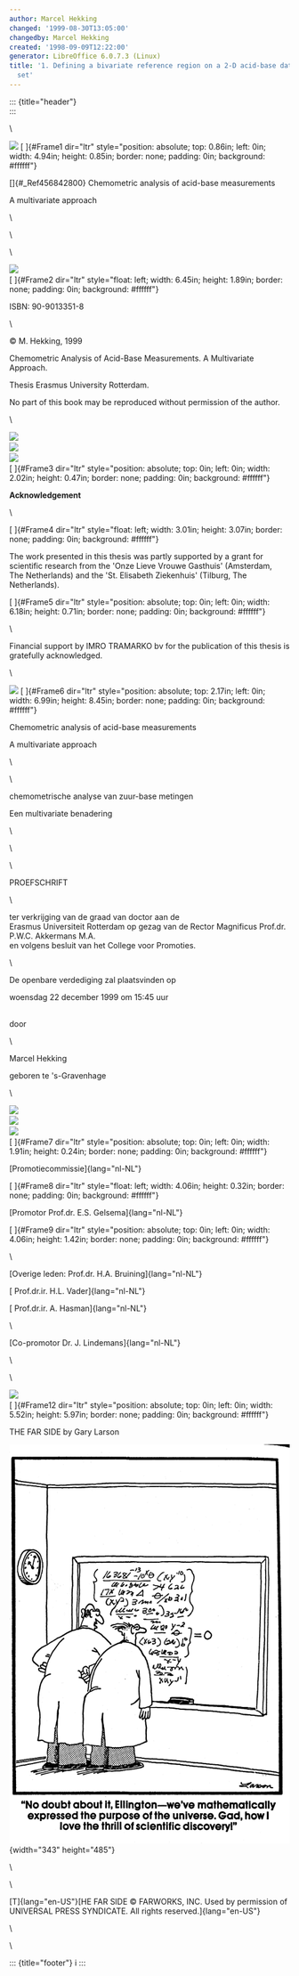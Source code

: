 ```yaml
---
author: Marcel Hekking
changed: '1999-08-30T13:05:00'
changedby: Marcel Hekking
created: '1998-09-09T12:22:00'
generator: LibreOffice 6.0.7.3 (Linux)
title: '1. Defining a bivariate reference region on a 2-D acid-base data
  set'
---
```


::: {title="header"}
\
:::

\

![](H_00_html_b1631f46fc92bf09.gif) [ ]{#Frame1 dir="ltr"
style="position: absolute; top: 0.86in; left: 0in; width: 4.94in; height: 0.85in; border: none; padding: 0in; background: #ffffff"}

[]{#_Ref456842800} Chemometric analysis of acid-base measurements

A multivariate approach

\

\

\

![](H_00_html_f74df1c0a786c62.gif)\
[ ]{#Frame2 dir="ltr"
style="float: left; width: 6.45in; height: 1.89in; border: none; padding: 0in; background: #ffffff"}

ISBN: 90-9013351-8

\

© M. Hekking, 1999

Chemometric Analysis of Acid-Base Measurements. A Multivariate Approach.

Thesis Erasmus University Rotterdam.

No part of this book may be reproduced without permission of the author.

\

![](H_00_html_a66b1c030ef6e3a8.gif)\
![](H_00_html_153c9a46da8c5ee7.gif)\
![](H_00_html_cd41cc687779e410.gif)\
[ ]{#Frame3 dir="ltr"
style="position: absolute; top: 0in; left: 0in; width: 2.02in; height: 0.47in; border: none; padding: 0in; background: #ffffff"}

**Acknowledgement**

\

[ ]{#Frame4 dir="ltr"
style="float: left; width: 3.01in; height: 3.07in; border: none; padding: 0in; background: #ffffff"}

The work presented in this thesis was partly supported by a grant for
scientific research from the 'Onze Lieve Vrouwe Gasthuis' (Amsterdam,
The Netherlands) and the 'St. Elisabeth Ziekenhuis' (Tilburg, The
Netherlands).

[ ]{#Frame5 dir="ltr"
style="position: absolute; top: 0in; left: 0in; width: 6.18in; height: 0.71in; border: none; padding: 0in; background: #ffffff"}

\

Financial support by IMRO TRAMARKO bv for the publication of this thesis
is gratefully acknowledged.

\

![](H_00_html_2003b92efc8c047f.gif) [ ]{#Frame6 dir="ltr"
style="position: absolute; top: 2.17in; left: 0in; width: 6.99in; height: 8.45in; border: none; padding: 0in; background: #ffffff"}

Chemometric analysis of acid-base measurements

A multivariate approach

\

\

chemometrische analyse van zuur-base metingen

Een multivariate benadering

\

\

\

PROEFSCHRIFT

\

ter verkrijging van de graad van doctor aan de\
Erasmus Universiteit Rotterdam op gezag van de Rector Magnificus
Prof.dr. P.W.C. Akkermans M.A.\
en volgens besluit van het College voor Promoties.

\

De openbare verdediging zal plaatsvinden op

woensdag 22 december 1999 om 15:45 uur

\
door

\

Marcel Hekking

geboren te 's-Gravenhage

\

![](H_00_html_9c798f714ece9aa9.gif)\
![](H_00_html_557f612fee6de186.gif)\
![](H_00_html_642042ab4a788af.gif)\
[ ]{#Frame7 dir="ltr"
style="position: absolute; top: 0in; left: 0in; width: 1.91in; height: 0.24in; border: none; padding: 0in; background: #ffffff"}

[Promotiecommissie]{lang="nl-NL"}

[ ]{#Frame8 dir="ltr"
style="float: left; width: 4.06in; height: 0.32in; border: none; padding: 0in; background: #ffffff"}

[Promotor Prof.dr. E.S. Gelsema]{lang="nl-NL"}

[ ]{#Frame9 dir="ltr"
style="position: absolute; top: 0in; left: 0in; width: 4.06in; height: 1.42in; border: none; padding: 0in; background: #ffffff"}

\

[Overige leden: Prof.dr. H.A. Bruining]{lang="nl-NL"}

[ Prof.dr.ir. H.L. Vader]{lang="nl-NL"}

[ Prof.dr.ir. A. Hasman]{lang="nl-NL"}

\

[Co-promotor Dr. J. Lindemans]{lang="nl-NL"}

\

\

![](H_00_html_d83d67773a73f219.gif)\
[ ]{#Frame12 dir="ltr"
style="position: absolute; top: 0in; left: 0in; width: 5.52in; height: 5.97in; border: none; padding: 0in; background: #ffffff"}

THE FAR SIDE by Gary Larson

![](H_00_html_5a6889c4e0dcac4.png){width="343" height="485"}

\

\

[T]{lang="en-US"}[HE FAR SIDE © FARWORKS, INC. Used by permission of
UNIVERSAL PRESS SYNDICATE. All rights reserved.]{lang="en-US"}

\

\

::: {title="footer"}
i
:::
